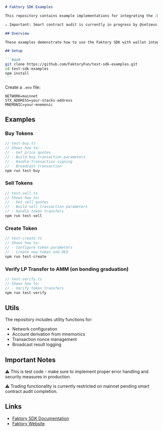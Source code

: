 ````markdown
# Faktory SDK Examples

This repository contains example implementations for integrating the [@faktoryfun/core-sdk](https://www.npmjs.com/package/@faktoryfun/core-sdk?activeTab=readme).

⚠️ Important: Smart contract audit is currently in progress by @setzeus. During this period, new tokens and DEXes created through the SDK will not be tradeable on mainnet, as trading is restricted to a single test address hard coded in the smart contract. Full trading functionality will be enabled automatically only for new tokens created after the audit is complete and this restriction is lifted.

## Overview

These examples demonstrate how to use the Faktory SDK with wallet integration, showing complete transaction lifecycle from parameter building to broadcasting.

## Setup

```bash
git clone https://github.com/FaktoryFun/test-sdk-examples.git
cd test-sdk-examples
npm install
```
````

Create a `.env` file:

```env
NETWORK=mainnet
STX_ADDRESS=your-stacks-address
MNEMONIC=your-mnemonic
```

## Examples

### Buy Tokens

```typescript
// test-buy.ts
// Shows how to:
// - Get price quotes
// - Build buy transaction parameters
// - Handle transaction signing
// - Broadcast transaction
npm run test-buy
```

### Sell Tokens

```typescript
// test-sell.ts
// Shows how to:
// - Get sell quotes
// - Build sell transaction parameters
// - Handle token transfers
npm run test-sell
```

### Create Token

```typescript
// test-create.ts
// Shows how to:
// - Configure token parameters
// - Create new token and DEX
npm run test-create
```

### Verify LP Transfer to AMM (on bonding graduation)

```typescript
// test-verify.ts
// Shows how to:
// - Verify token transfers
npm run test-verify
```

## Utils

The repository includes utility functions for:

- Network configuration
- Account derivation from mnemonics
- Transaction nonce management
- Broadcast result logging

## Important Notes

⚠️ This is test code - make sure to implement proper error handling and security measures in production.

⚠️ Trading functionality is currently restricted on mainnet pending smart contract audit completion.

## Links

- [Faktory SDK Documentation](https://github.com/FaktoryFun/core-sdk)
- [Faktory Website](https://faktory.fun)

```

```
